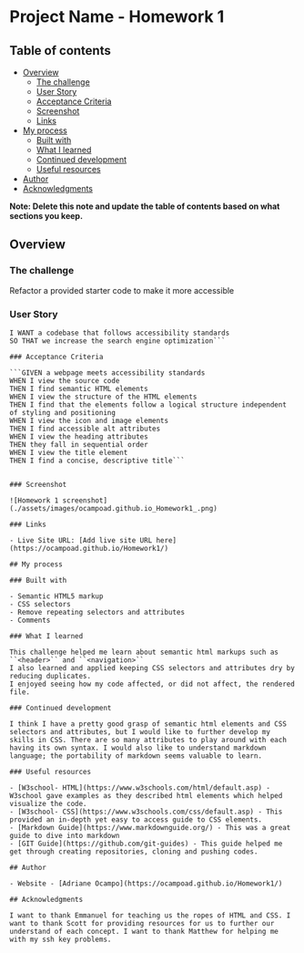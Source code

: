 # Project Name - Homework 1

## Table of contents

- [Overview](#overview)
  - [The challenge](#the-challenge)
  - [User Story](#user-story)
  - [Acceptance Criteria](#acceptance-criteria)
  - [Screenshot](#screenshot)
  - [Links](#links)
- [My process](#my-process)
  - [Built with](#built-with)
  - [What I learned](#what-i-learned)
  - [Continued development](#continued-development)
  - [Useful resources](#useful-resources)
- [Author](#author)
- [Acknowledgments](#acknowledgments)

**Note: Delete this note and update the table of contents based on what sections you keep.**

## Overview

### The challenge

Refactor a provided starter code to make it more accessible

### User Story

```AS A marketing agency
I WANT a codebase that follows accessibility standards
SO THAT we increase the search engine optimization```

### Acceptance Criteria

```GIVEN a webpage meets accessibility standards
WHEN I view the source code
THEN I find semantic HTML elements
WHEN I view the structure of the HTML elements
THEN I find that the elements follow a logical structure independent of styling and positioning
WHEN I view the icon and image elements
THEN I find accessible alt attributes
WHEN I view the heading attributes
THEN they fall in sequential order
WHEN I view the title element
THEN I find a concise, descriptive title```


### Screenshot

![Homework 1 screenshot](./assets/images/ocampoad.github.io_Homework1_.png)

### Links

- Live Site URL: [Add live site URL here](https://ocampoad.github.io/Homework1/)

## My process

### Built with

- Semantic HTML5 markup
- CSS selectors
- Remove repeating selectors and attributes
- Comments

### What I learned

This challenge helped me learn about semantic html markups such as ``<header>`` and ``<navigation>``
I also learned and applied keeping CSS selectors and attributes dry by reducing duplicates. 
I enjoyed seeing how my code affected, or did not affect, the rendered file. 

### Continued development

I think I have a pretty good grasp of semantic html elements and CSS selectors and attributes, but I would like to further develop my skills in CSS. There are so many attributes to play around with each having its own syntax. I would also like to understand markdown language; the portability of markdown seems valuable to learn. 

### Useful resources

- [W3school- HTML](https://www.w3schools.com/html/default.asp) - W3school gave examples as they described html elements which helped visualize the code.
- [W3school- CSS](https://www.w3schools.com/css/default.asp) - This provided an in-depth yet easy to access guide to CSS elements. 
- [Markdown Guide](https://www.markdownguide.org/) - This was a great guide to dive into markdown
- [GIT Guide](https://github.com/git-guides) - This guide helped me get through creating repositories, cloning and pushing codes. 

## Author

- Website - [Adriane Ocampo](https://ocampoad.github.io/Homework1/)

## Acknowledgments

I want to thank Emmanuel for teaching us the ropes of HTML and CSS. I want to thank Scott for providing resources for us to further our understand of each concept. I want to thank Matthew for helping me with my ssh key problems. 
